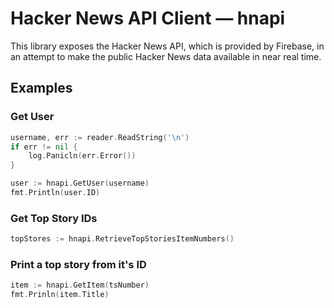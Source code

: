 # Hacker News API Client — hnapi

This library exposes the Hacker News API, which is provided by Firebase, in an
attempt to make the public Hacker News data available in near real time.

## Examples

### Get User

```go
username, err := reader.ReadString('\n')
if err != nil {
	log.Panicln(err.Error())
}

user := hnapi.GetUser(username)
fmt.Println(user.ID)
```

### Get Top Story IDs

```go
topStores := hnapi.RetrieveTopStoriesItemNumbers()
```

### Print a top story from it's ID

```go
item := hnapi.GetItem(tsNumber)
fmt.Prinln(item.Title)
```
